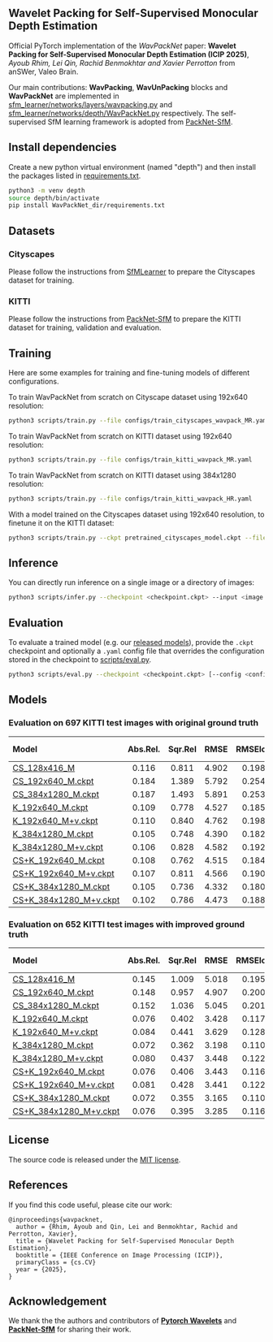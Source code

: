 ## Wavelet Packing for Self-Supervised Monocular Depth Estimation

Official PyTorch implementation of the _WavPackNet_ paper: **Wavelet Packing for Self-Supervised Monocular Depth Estimation (ICIP 2025)**,
*Ayoub Rhim, Lei Qin, Rachid Benmokhtar and Xavier Perrotton* from anSWer, Valeo Brain.

Our main contributions: **WavPacking**, **WavUnPacking** blocks and **WavPackNet** are implemented in [sfm_learner/networks/layers/wavpacking.py](./sfm_learner/networks/layers/wavpacking.py) and [sfm_learner/networks/depth/WavPackNet.py](./sfm_learner/networks/depth/WavPackNet.py) respectively. The self-supervised SfM learning framework is adopted from [PackNet-SfM](https://github.com/TRI-ML/packnet-sfm).

## Install dependencies

Create a new python virtual environment (named "depth") and then install the packages listed in [requirements.txt](requirements.txt).
```bash
python3 -m venv depth
source depth/bin/activate
pip install WavPackNet_dir/requirements.txt
```

## Datasets

### Cityscapes 
Please follow the instructions from [SfMLearner](https://github.com/tinghuiz/SfMLearner) to prepare the Cityscapes dataset for training.

### KITTI
Please follow the instructions from [PackNet-SfM](https://github.com/TRI-ML/packnet-sfm) to prepare the KITTI dataset for training, validation and evaluation.

## Training
Here are some examples for training and fine-tuning models of different configurations.

To train WavPackNet from scratch on Cityscape dataset using 192x640 resolution:

```bash
python3 scripts/train.py --file configs/train_cityscapes_wavpack_MR.yaml
```

To train WavPackNet from scratch on KITTI dataset using 192x640 resolution:

```bash
python3 scripts/train.py --file configs/train_kitti_wavpack_MR.yaml
```

To train WavPackNet from scratch on KITTI dataset using 384x1280 resolution:

```bash
python3 scripts/train.py --file configs/train_kitti_wavpack_HR.yaml
```

With a model trained on the Cityscapes dataset using 192x640 resolution, to finetune it on the KITTI dataset:
```bash
python3 scripts/train.py --ckpt pretrained_cityscapes_model.ckpt --file configs/train_kitti_wavpack_MR.yaml
```

## Inference
You can directly run inference on a single image or a directory of images:

```bash
python3 scripts/infer.py --checkpoint <checkpoint.ckpt> --input <image or folder> --output <image or folder> [--image_shape <input shape (h,w)>]
```

## Evaluation

To evaluate a trained model (e.g. our [released models](#models)), provide the `.ckpt` checkpoint and optionally a `.yaml` config file that overrides the configuration stored in the checkpoint to [scripts/eval.py](./scripts/eval.py).

```bash
python3 scripts/eval.py --checkpoint <checkpoint.ckpt> [--config <config.yaml>]
```

## Models

### Evaluation on 697 KITTI test images with original ground truth

| Model | Abs.Rel. | Sqr.Rel | RMSE | RMSElog | d < 1.25 |
| :--- | :---: | :---: | :---: |  :---: |  :---: |
| [CS_128x416_M](https://huggingface.co/lqin/WavPackNet/resolve/main/CS_128x416_M.ckpt) | 0.116 | 0.811 | 4.902 | 0.198 | 0.865 |
| [CS_192x640_M.ckpt](https://huggingface.co/lqin/WavPackNet/resolve/main/CS_192x640_M.ckpt) | 0.184 | 1.389 | 5.792 | 0.254 | 0.744 |
| [CS_384x1280_M.ckpt](https://huggingface.co/lqin/WavPackNet/resolve/main/CS_384x1280_M.ckpt) |0.187 | 1.493 | 5.891 | 0.253 | 0.737 |
| [K_192x640_M.ckpt](https://huggingface.co/lqin/WavPackNet/resolve/main/K_192x640_M.ckpt) | 0.109 | 0.778 | 4.527 | 0.185 | 0.886 |
| [K_192x640_M+v.ckpt](https://huggingface.co/lqin/WavPackNet/resolve/main/K_192x640_M%2Bv.ckpt) | 0.110 | 0.840 | 4.762 | 0.198 | 0.868 |
| [K_384x1280_M.ckpt](https://huggingface.co/lqin/WavPackNet/resolve/main/K_384x1280_M.ckpt) | 0.105 | 0.748 | 4.390 | 0.182 | 0.894 |
| [K_384x1280_M+v.ckpt](https://huggingface.co/lqin/WavPackNet/resolve/main/K_384x1280_M%2Bv.ckpt) | 0.106 | 0.828 | 4.582 | 0.192 | 0.878|
| [CS+K_192x640_M.ckpt](https://huggingface.co/lqin/WavPackNet/resolve/main/CS%2BK_192x640_M.ckpt) | 0.108 | 0.762 | 4.515 | 0.184 | 0.886|
| [CS+K_192x640_M+v.ckpt](https://huggingface.co/lqin/WavPackNet/resolve/main/CS%2BK_192x640_M%2Bv.ckpt) | 0.107 | 0.811 | 4.566 | 0.190 | 0.879|
| [CS+K_384x1280_M.ckpt](https://huggingface.co/lqin/WavPackNet/resolve/main/CS%2BK_384x1280_M.ckpt) | 0.105 | 0.736 | 4.332 | 0.180 | 0.891|
| [CS+K_384x1280_M+v.ckpt](https://huggingface.co/lqin/WavPackNet/resolve/main/CS%2BK_384x1280_M%2Bv.ckpt) | 0.102 | 0.786 | 4.473 | 0.188 | 0.885|

### Evaluation on 652 KITTI test images with improved ground truth

| Model | Abs.Rel. | Sqr.Rel | RMSE | RMSElog | d < 1.25 |
| :--- | :---: | :---: | :---: |  :---: |  :---: |
| [CS_128x416_M](https://huggingface.co/lqin/WavPackNet/resolve/main/CS_128x416_M.ckpt) | 0.145 | 1.009 | 5.018 | 0.195 | 0.815 |
| [CS_192x640_M.ckpt](https://huggingface.co/lqin/WavPackNet/resolve/main/CS_192x640_M.ckpt) | 0.148 | 0.957 | 4.907 | 0.200 | 0.809 |
| [CS_384x1280_M.ckpt](https://huggingface.co/lqin/WavPackNet/resolve/main/CS_384x1280_M.ckpt) | 0.152 | 1.036 | 5.045 | 0.201 | 0.801 |
| [K_192x640_M.ckpt](https://huggingface.co/lqin/WavPackNet/resolve/main/K_192x640_M.ckpt) | 0.076 | 0.402 | 3.428 | 0.117 | 0.936 |
| [K_192x640_M+v.ckpt](https://huggingface.co/lqin/WavPackNet/resolve/main/K_192x640_M%2Bv.ckpt) | 0.084 | 0.441 | 3.629 | 0.128 | 0.918 |
| [K_384x1280_M.ckpt](https://huggingface.co/lqin/WavPackNet/resolve/main/K_384x1280_M.ckpt) | 0.072 | 0.362 | 3.198 | 0.110 | 0.943 |
| [K_384x1280_M+v.ckpt](https://huggingface.co/lqin/WavPackNet/resolve/main/K_384x1280_M%2Bv.ckpt) | 0.080 | 0.437 | 3.448 | 0.122 | 0.927 |
| [CS+K_192x640_M.ckpt](https://huggingface.co/lqin/WavPackNet/resolve/main/CS%2BK_192x640_M.ckpt) | 0.076 | 0.406 | 3.443 | 0.116 | 0.936 |
| [CS+K_192x640_M+v.ckpt](https://huggingface.co/lqin/WavPackNet/resolve/main/CS%2BK_192x640_M%2Bv.ckpt) | 0.081 | 0.428 | 3.441 | 0.122 | 0.929 |
| [CS+K_384x1280_M.ckpt](https://huggingface.co/lqin/WavPackNet/resolve/main/CS%2BK_384x1280_M.ckpt) | 0.072 | 0.355 | 3.165 | 0.110 | 0.943 |
| [CS+K_384x1280_M+v.ckpt](https://huggingface.co/lqin/WavPackNet/resolve/main/CS%2BK_384x1280_M%2Bv.ckpt) | 0.076 | 0.395 | 3.285 | 0.116 | 0.935 |

## License

The source code is released under the [MIT license](LICENSE).

## References

If you find this code useful, please cite our work:

```
@inproceedings{wavpacknet,
  author = {Rhim, Ayoub and Qin, Lei and Benmokhtar, Rachid and Perrotton, Xavier},
  title = {Wavelet Packing for Self-Supervised Monocular Depth Estimation},
  booktitle = {IEEE Conference on Image Processing (ICIP)},
  primaryClass = {cs.CV}
  year = {2025},
}
```

## Acknowledgement
We thank the the authors and contributors of [**Pytorch Wavelets**](https://github.com/fbcotter/pytorch_wavelets) and [**PackNet-SfM**](https://github.com/TRI-ML/packnet-sfm) for sharing their work.
